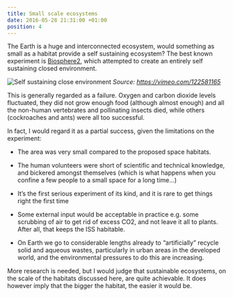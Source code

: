 ```yaml
---
title: Small scale ecosystems
date: 2016-05-28 21:31:00 +01:00
position: 4
---
```


The Earth is a huge and interconnected ecosystem, would something as small as a habitat provide a self sustaining ecosystem? The best known experiment is [Biosphere2](https://en.wikipedia.org/wiki/Biosphere_2), which attempted to create an entirely self sustaining closed environment.

![Self sustaining close environment](https://4.bp.blogspot.com/-MQcKqKZMFW4/V0n_3-m3skI/AAAAAAAAAGM/s2I7b5ouSQQVASFgp27WQxQqWUaAYv28wCLcB/s1600/bio2_2.jpg)
*Source: https://vimeo.com/122581165*

This is generally regarded as a failure. Oxygen and carbon dioxide levels fluctuated, they did not grow enough food (although almost enough) and all the non-human vertebrates and pollinating insects died, while others (cockroaches and ants) were all too successful.

In fact, I would regard it as a partial success, given the limitations on the experiment:

- The area was very small compared to the proposed space habitats.

- The human volunteers were short of scientific and technical knowledge, and bickered amongst themselves (which is what happens when you confine a few people to a small space for a long time…)

- It’s the first serious experiment of its kind, and it is rare to get things right the first time

- Some external input would be acceptable in practice e.g. some scrubbing of air to get rid of excess CO2, and not leave it all to plants. After all, that keeps the ISS habitable.

- On Earth we go to considerable lengths already to “artificially” recycle solid and aqueous wastes, particularly in urban areas in the developed world, and the environmental pressures to do this are increasing.

More research is needed, but I would judge that sustainable ecosystems, on the scale of the habitats discussed here, are quite achievable. It does however imply that the bigger the habitat, the easier it would be.
